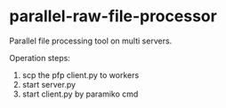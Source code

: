 # parallel-raw-file-processor
Parallel file processing tool on multi servers. 

Operation steps:

1. scp the pfp client.py to workers
2. start server.py
3. start client.py by paramiko cmd
